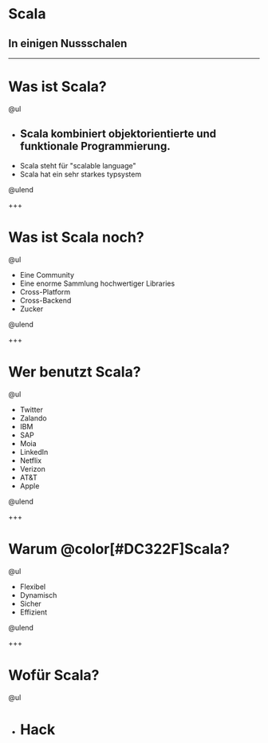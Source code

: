 # Scala
## In einigen Nussschalen

---

# Was ist Scala?

@ul 

- ## Scala kombiniert objektorientierte und funktionale Programmierung.
- Scala steht für "scalable language"
- Scala hat ein sehr starkes typsystem

@ulend

+++

# Was ist Scala noch?

@ul

- Eine Community
- Eine enorme Sammlung hochwertiger Libraries
- Cross-Platform
- Cross-Backend
- Zucker

@ulend

+++

# Wer benutzt Scala?

@ul

- Twitter
- Zalando
- IBM
- SAP
- Moia
- LinkedIn
- Netflix
- Verizon
- AT&T
- Apple

@ulend

+++

# Warum @color[#DC322F]Scala?

@ul

- Flexibel
- Dynamisch
- Sicher
- Effizient

@ulend

+++

# Wofür Scala?

@ul

- # Hack













